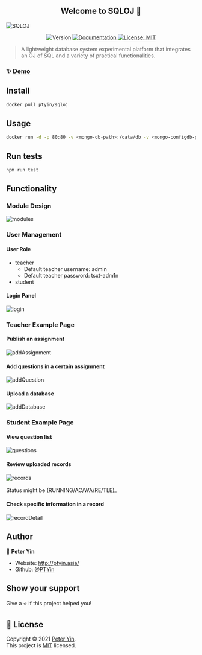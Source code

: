 
<h2 align="center">Welcome to SQLOJ 👋</h2>

<img alt="SQLOJ" src="doc/images/logo.png"/>
<p align="center">
  <img alt="Version" src="https://img.shields.io/badge/version-0.1.0-blue.svg?cacheSeconds=2592000" />
  <a href="https://blog.csdn.net/weixin_43090100/article/details/118505354" target="_blank">
    <img alt="Documentation" src="https://img.shields.io/badge/documentation-yes-brightgreen.svg" />
  </a>
  <a href="https://opensource.org/licenses/MIT" target="_blank">
    <img alt="License: MIT" src="https://img.shields.io/badge/License-MIT-yellow.svg" />
  </a>
</p>

> A lightweight database system experimental platform that integrates an OJ of SQL and a variety of practical functionalities.


### ✨ [Demo](http://ptyin.asia:8080/)

## Install

```sh
docker pull ptyin/sqloj
```

## Usage

```sh
docker run -d -p 80:80 -v <mongo-db-path>:/data/db -v <mongo-configdb-path>:/data/configdb -v <sqlite-path>:/var/lib/sqloj ptyin/sqloj:latest 
```

## Run tests

```sh
npm run test
```

## Functionality

### Module Design

![modules](doc/images/modules.png)

### User Management

#### User Role

- teacher
  - Default teacher username: admin
  - Default teacher password: tsxt-adm1n
- student

#### Login Panel

![login](doc/images/login.png)

### Teacher Example Page

#### Publish an assignment

![addAssignment](doc/images/addAssignment.png)

#### Add questions in a certain assignment

![addQuestion](doc/images/addQuestion.png)


#### Upload a database

![addDatabase](doc/images/addDatabase.png)

### Student Example Page

#### View question list

![questions](doc/images/questions.png)


#### Review uploaded records

![records](doc/images/records.png)

Status might be (RUNNING/AC/WA/RE/TLE)。

#### Check specific information in a record

![recordDetail](doc/images/recordDetail.png)

## Author

👤 **Peter Yin**

* Website: http://ptyin.asia/
* Github: [@PTYin](https://github.com/PTYin)

## Show your support

Give a ⭐️ if this project helped you!

## 📝 License

Copyright © 2021 [Peter Yin](https://github.com/PTYin).<br />
This project is [MIT](https://opensource.org/licenses/MIT) licensed.
